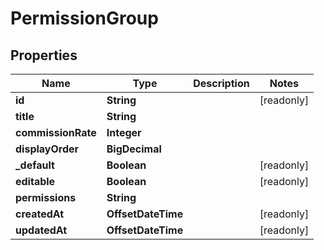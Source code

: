 

# PermissionGroup


## Properties

Name | Type | Description | Notes
------------ | ------------- | ------------- | -------------
**id** | **String** |  |  [readonly]
**title** | **String** |  | 
**commissionRate** | **Integer** |  | 
**displayOrder** | **BigDecimal** |  | 
**_default** | **Boolean** |  |  [readonly]
**editable** | **Boolean** |  |  [readonly]
**permissions** | **String** |  | 
**createdAt** | **OffsetDateTime** |  |  [readonly]
**updatedAt** | **OffsetDateTime** |  |  [readonly]



